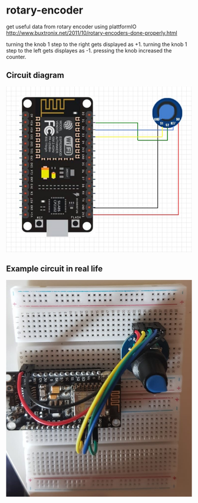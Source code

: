 # rotary-encoder

get useful data from rotary encoder using plattformIO
http://www.buxtronix.net/2011/10/rotary-encoders-done-properly.html

turning the knob 1 step to the right gets displayed as +1.
turning the knob 1 step to the left gets displayes as -1.
pressing the knob increased the counter.

## Circuit diagram

![Circuit diagram](./assets/Circuit_diagram.jpeg)

## Example circuit in real life

![Example circuit in real life](/assets/Circuit_real_life.jpeg)
